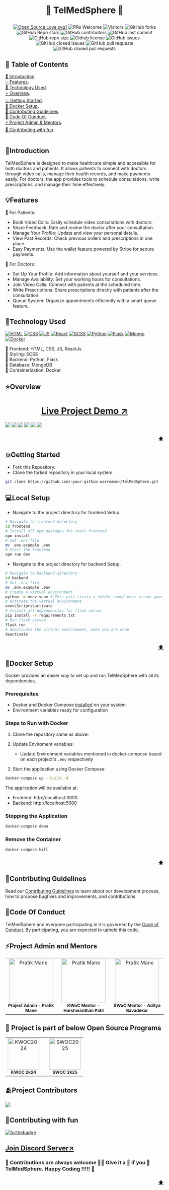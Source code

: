 # <p align="center">💖 TelMedSphere 💖</p>
<!-------------------------------------------------------------------------------------------------------------------------------------->
 <div align="center">
 <p>

[![Open Source Love svg1](https://badges.frapsoft.com/os/v1/open-source.svg?v=103)](https://github.com/ellerbrock/open-source-badges/)
![PRs Welcome](https://img.shields.io/badge/PRs-welcome-brightgreen.svg?style=flat)
![Visitors](https://api.visitorbadge.io/api/visitors?path=PratikMane0112%2FTelMedSphere%20&countColor=%23263759&style=flat)
![GitHub forks](https://img.shields.io/github/forks/PratikMane0112/TelMedSphere)
![GitHub Repo stars](https://img.shields.io/github/stars/PratikMane0112/TelMedSphere)
![GitHub contributors](https://img.shields.io/github/contributors/PratikMane0112/TelMedSphere)
![GitHub last commit](https://img.shields.io/github/last-commit/PratikMane0112/TelMedSphere)
![GitHub repo size](https://img.shields.io/github/repo-size/PratikMane0112/TelMedSphere)
![Github license](https://img.shields.io/github/license/PratikMane0112/TelMedSphere)
![GitHub issues](https://img.shields.io/github/issues/PratikMane0112/TelMedSphere)
![GitHub closed issues](https://img.shields.io/github/issues-closed-raw/PratikMane0112/TelMedSphere)
![GitHub pull requests](https://img.shields.io/github/issues-pr/PratikMane0112/TelMedSphere)
![GitHub closed pull requests](https://img.shields.io/github/issues-pr-closed/PratikMane0112/TelMedSphere)
 </p>
 </div>

<!-- --------------------------------------------------------------------------------------------------------------------------------------------------------- -->

<div id="top"></div>

<h2>🧾 Table of Contents</h2>

 [📌 Introduction](#introduction).<br>
 [💡 Features](#features).<br>
 [🚀 Technology Used](#technology-used).<br>
 [⭐ Overview](#overview).<br>
 [💥 Getting Started](#getting-started).<br>
 [🐳 Docker Setup](#docker-setup).<br>
 [📑 Contributing Guidelines](#contributing-guidelines).<br>
 [📑 Code Of Conduct](#code-of-conduct).<br>
 [⚡ Project Admin & Mentors](#project-admin-and-mentors).<br>
 [🧡 Contributing with fun](#contributing-with-fun).<br>
<br>

<!-- --------------------------------------------------------------------------------------------------------------------------------------------------------- -->

<h2>📌Introduction</h2>

TelMedSphere is designed to make healthcare simple and accessible for both doctors and patients. It allows patients to connect with doctors through video calls, manage their health records, and make payments easily. For doctors, the app provides tools to schedule consultations, write prescriptions, and manage their time effectively.

<h2>💡Features</h2>

🚨 For Patients:<br>
 - Book Video Calls: Easily schedule video consultations with doctors.
 - Share Feedback: Rate and review the doctor after your consultation.
 - Manage Your Profile: Update and view your personal details.
 - View Past Records: Check previous orders and prescriptions in one place.
 - Easy Payments: Use the wallet feature powered by Stripe for secure payments.
 
🚨 For Doctors:<br>
 - Set Up Your Profile: Add information about yourself and your services.
 - Manage Availability: Set your working hours for consultations.
 - Join Video Calls: Connect with patients at the scheduled time.
 - Write Prescriptions: Share prescriptions directly with patients after the consultation.
 - Queue System: Organize appointments efficiently with a smart queue feature.

<!-- --------------------------------------------------------------------------------------------------------------------------------------------------------- -->

<h2>🚀Technology Used</h2>

<p>
  <a href="https://www.w3schools.com/html/"> <img src="https://img.icons8.com/?size=64&id=20909&format=png" alt="HTML" /></a>
  <a href="https://www.w3schools.com/css/"> <img src="https://img.icons8.com/?size=64&id=21278&format=png" alt="CSS" /></a>
  <a href="https://www.w3schools.com/js/"> <img src="https://img.icons8.com/?size=64&id=108784&format=png" alt="JS" /></a>
  <a href="https://www.w3schools.com/REACT/DEFAULT.ASP"> <img src="https://img.icons8.com/?size=64&id=NfbyHexzVEDk&format=png" alt="React" /></a>
  <a href="https://www.w3schools.com/sass/"> <img src="https://img.icons8.com/?size=64&id=qsQZWvMuX4ad&format=png" alt="SCSS" /></a>
  <a href="https://www.w3schools.com/python/"> <img src="https://img.icons8.com/?size=64&id=13441&format=png" alt="Python" /></a>
  <a href="https://www.geeksforgeeks.org/flask-tutorial/"><img src="https://img.icons8.com/?size=64&id=ewGOClUtmFX4&format=png" alt="Flask" /></a>
  <a href="https://www.w3schools.com/mongodb/"> <img src="https://img.icons8.com/?size=64&id=74402&format=png" alt="Mongo" /></a>
  <a href="https://www.educative.io/blog/docker-compose-tutorial" ><img src="https://img.icons8.com/?size=64&id=22813&format=png&color=000000" alt="Docker"></a>
</p>

🚨 Frontend: HTML, CSS, JS, ReactJs <br>
🚨 Styling: SCSS <br>
🚨 Backend: Python, Flask <br>
🚨 Database: MongoDB <br>
🚨 Containerization: Docker <br>
<!-- --------------------------------------------------------------------------------------------------------------------------------------------------------- -->

<h2>⭐Overview</h2>

<h1 align="center"> <a href="https://pratik0112-telmedsphere.vercel.app/"> Live Project Demo ↗️</a></h1>

![](https://github.com/PratikMane0112/TelMedSphere/blob/master/Overview/1.png)
![](https://github.com/PratikMane0112/TelMedSphere/blob/master/Overview/2.png)
![](https://github.com/PratikMane0112/TelMedSphere/blob/master/Overview/3.png)
![](https://github.com/PratikMane0112/TelMedSphere/blob/master/Overview/4.png)
![](https://github.com/PratikMane0112/TelMedSphere/blob/master/Overview/5.png)
![](https://github.com/PratikMane0112/TelMedSphere/blob/master/Overview/6.png)


<h3 align="right"><a href="#top">⬆️</a></h3>

<!-- --------------------------------------------------------------------------------------------------------------------------------------------------------- -->
<h2>💥Getting Started</h2>

- Fork this Repository.
- Clone the forked repository in your local system.
  
 ```bash
 git clone https://github.com/<your-github-username>/TelMedSphere.git
 ```
<h2>💻Local Setup</h2>

- Navigate to the project directory for frontend Setup.
  
 ```bash
 # Navigate to frontend directory
 cd frontend    
 # Install all npm packages for react frontend
 npm install
 # Set .env file
 mv .env.example .env   
 # Start the frontend 
 npm run dev    
 ```

- Navigate to the project directory for backend Setup.
  
 ```bash
 # Navigate to backeend directory
 cd backend
 # Set .env file
 mv .env.example .env
 # Create a virtual environment
 python -m venv venv # This will create a folder named venv inside your project directory
 # Activate the virtual environment
 venv\Scripts\activate
 # Install all dependencies for flask server
 pip install -r requirements.txt     
 # Run flask server
 flask run
 # deactivate the virtual environment, when you are done
 deactivate
 ```
<h3 align="right"><a href="#top">⬆️</a></h3>

<!-- --------------------------------------------------------------------------------------------------------------------------------------------------------- -->
<h2>🐳Docker Setup</h2>

Docker provides an easier way to set up and run TelMedSphere with all its dependencies.

### Prerequisites
- Docker and Docker Compose [installed](https://www.docker.com/products/docker-desktop/) on your system
- Environment variables ready for configuration

### Steps to Run with Docker

1. Clone the repository same as above:

2. Update Enviroment variables:
   - Update Environment variables mentioned in docker-compose based on each project's `.env` respectively


3. Start the application using Docker Compose:
```bash
docker-compose up --build -d
```

The application will be available at:
- Frontend: http://localhost:3000
- Backend: http://localhost:5000

### Stopping the Application
```bash
docker-compose down
```

### Remove the Container
```bash
docker-compose kill
```

<h3 align="right"><a href="#top">⬆️</a></h3>

<!-- --------------------------------------------------------------------------------------------------------------------------------------------------------- -->
<h2>📑Contributing Guidelines</h2>

Read our [Contributing Guidelines](https://github.com/PratikMane0112/TelMedSphere/blob/master/.github/CONTRIBUTING_GUIDELINES.md) to learn about our development process, how to propose bugfixes and improvements, and contributions.

<!-- --------------------------------------------------------------------------------------------------------------------------------------------------------- -->

<h2>📑Code Of Conduct</h2>

TelMedSphere and everyone participating in it is governed by the [Code of Conduct](https://github.com/PratikMane0112/TelMedSphere/blob/master/.github/CODE_OF_CONDUCT.md). By participating, you are expected to uphold this code.

<!-- --------------------------------------------------------------------------------------------------------------------------------------------------------- -->

<h2>⚡Project Admin and Mentors</h2>

<table>
<tr>
<td align="center">
<a href="https://github.com/PratikMane0112"><img src="https://avatars.githubusercontent.com/u/153143167?v=4" height="140px" width="140px" alt="Pratik Mane"></a><br><sub><b>Project Admin - Pratik Mane</b></sub>
</td>
<td align="center">
<a href="https://github.com/HarshwardhanPatil07"><img src="https://avatars.githubusercontent.com/u/126240589?v=4" height="140px" width="140px" alt="Pratik Mane"></a><br><sub><b>KWoC Mentor - Harshwardhan Patil </b></sub>
</td>
<td align="center">
<a href="https://github.com/AdityaBavadekar"><img src="https://avatars.githubusercontent.com/u/64344960?v=4" height="140px" width="140px" alt="Pratik Mane"></a><br><sub><b>SWoC Mentor - Aditya Bavadekar</b></sub>
</td>

</tr>
</table>

<!-- --------------------------------------------------------------------------------------------------------------------------------------------------------- -->
<h2>🚩 Project is part of below Open Source Programs </h2>

<table>
<tr>
<td align="center">
<a href="https://kwoc.kossiitkgp.org/"><img src="https://kwoc.kossiitkgp.org/assets/kwoc_logo-DlraoW8b.png" height="100px" width="100px" alt="KWOC2024"></a><br><sub><b>KWOC 2k24</b></sub>
</td>
 <td></td>
 <td align="center">
<a href="https://kwoc.kossiitkgp.org/"><img src="https://www.socialwinterofcode.com/img/logos/SWOC_W_Black.png" height="100px" width="100px" alt="SWOC2025"></a><br><sub><b>SWOC 2k25</b></sub>
</td>
</tr>
</table>

<!-- --------------------------------------------------------------------------------------------------------------------------------------------------------- -->

<h2>🫂Project Contributors</h2>

<a href="https://github.com/PratikMane0112/TelMedSphere/graphs/contributors">
  <img src="https://contrib.rocks/image?repo=PratikMane0112/TelMedSphere&cache_burst=1" />
</a>

<!-- --------------------------------------------------------------------------------------------------------------------------------------------------------- -->

<h2>🧡Contributing with fun</h2>

[![forthebadge](https://forthebadge.com/images/badges/built-with-love.svg)](https://forthebadge.com)

<h2><a href="https://discord.gg/qsdDRKak28">Join Discord Server↗️</a></h2>
<h3>🎊 Contributions are always welcome 👨‍💻 Give it a 🌟 if you 🧡 TelMedSphere. Happy Coding !!!!! 🎊</h3>
<h3 align="right"><a href="#top">⬆️</a></h3>
